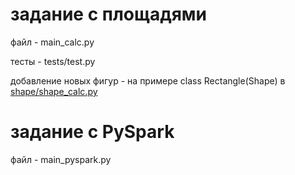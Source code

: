 # задание с площадями
файл - main_calc.py

тесты - tests/test.py

добавление новых фигур - на примере class Rectangle(Shape) в [shape/shape_calc.py](https://github.com/dimanplus/test_job/blob/8016de89e23c0a083013fd6c6b311d689e76f6b2/shape/shape_calc.py#L88C1-L88C23)

# задание с PySpark
файл - main_pyspark.py
